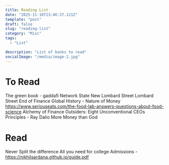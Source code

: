 ```yaml
---
title: Reading List
date: "2025-11-10T23:46:37.121Z"
template: "post"
draft: false
slug: "reading-list"
category: "Misc"
tags:
  - "List"

description: "List of books to read"
socialImage: "/media/image-2.jpg"
---
```


# To Read

The green book - gaddafi
Network State
New Lombard Street
Lombard Street
End of Finance
Global History - Nature of Money
https://www.seriouseats.com/the-food-lab-answers-questions-about-food-science
Alchemy of Finance
Outsiders: Eight Unconventional CEOs
Principles - Ray Dalio
More Money than God

# Read

Never Split the difference
All you need for college Admissions - https://nikhilsardana.github.io/guide.pdf
